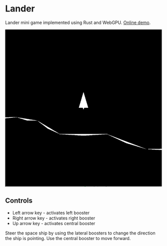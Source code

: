 Lander
======

Lander mini game implemented using Rust and WebGPU. [Online demo](https://andrepuel.github.io/lander/).

![image Screenshot](./readme/ss.png)

Controls
--------

 * Left arrow key - activates left booster
 * Right arrow key - activates right booster
 * Up arrow key - activates central booster

Steer the space ship by using the lateral boosters to change the direction the ship is pointing. Use the central booster to move forward.